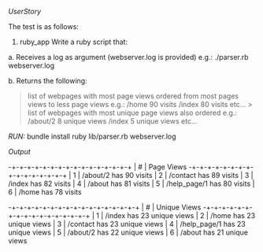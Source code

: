 *UserStory*

The test is as follows:

1. ruby_app
Write a ruby script that:

a. Receives a log as argument (webserver.log is provided)
  e.g.: ./parser.rb webserver.log

b. Returns the following:
> list of webpages with most page views ordered from most pages views to less page views
  e.g.:
  /home 90 visits /index 80 visits etc... > list of webpages with most
  unique page views also ordered
  e.g.:
  /about/2 8 unique views
  /index 5 unique views etc...

*RUN:*
  bundle install
  ruby lib/parser.rb webserver.log


*Output*

-+-+-+-+-+-+-+-+-+-+-+-+-+-+-+-+
| # |      Page Views
-+-+-+-+-+-+-+-+-+-+-+-+-+-+-+-+
| 1 | /about/2 has 90 visits
| 2 | /contact has 89 visits
| 3 | /index has 82 visits
| 4 | /about has 81 visits
| 5 | /help_page/1 has 80 visits
| 6 | /home has 78 visits

-+-+-+-+-+-+-+-+-+-+-+-+-+-+-+-+-+
| # |    Unique Views
-+-+-+-+-+-+-+-+-+-+-+-+-+-+-+-+-+
| 1 | /index has 23 unique views
| 2 | /home has 23 unique views
| 3 | /contact has 23 unique views
| 4 | /help_page/1 has 23 unique views
| 5 | /about/2 has 22 unique views
| 6 | /about has 21 unique views

